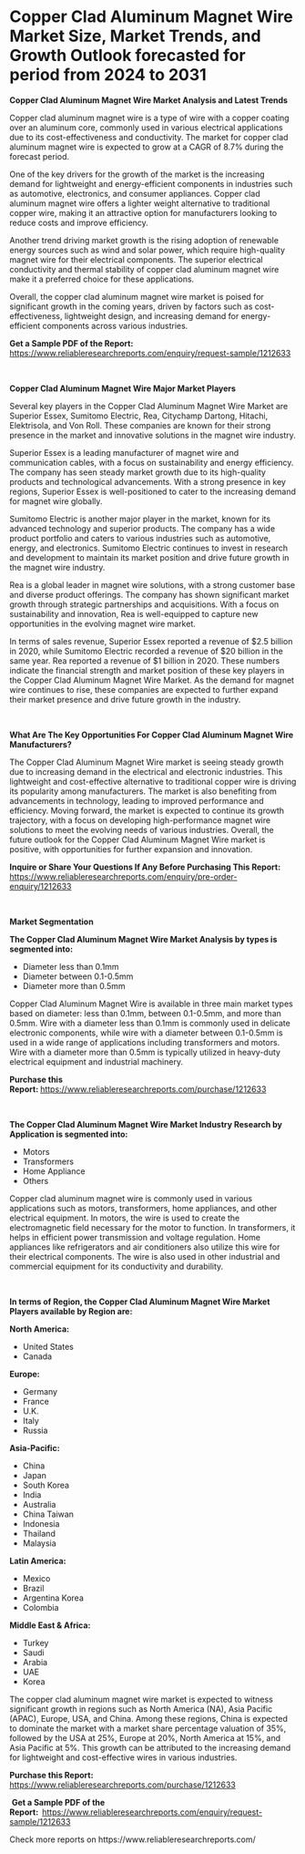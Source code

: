 <p><h1>Copper Clad Aluminum Magnet Wire Market Size, Market Trends, and Growth Outlook forecasted for period from 2024 to 2031</h1></p><p><strong>Copper Clad Aluminum Magnet Wire Market Analysis and Latest Trends</strong></p>
<p><p>Copper clad aluminum magnet wire is a type of wire with a copper coating over an aluminum core, commonly used in various electrical applications due to its cost-effectiveness and conductivity. The market for copper clad aluminum magnet wire is expected to grow at a CAGR of 8.7% during the forecast period. </p><p>One of the key drivers for the growth of the market is the increasing demand for lightweight and energy-efficient components in industries such as automotive, electronics, and consumer appliances. Copper clad aluminum magnet wire offers a lighter weight alternative to traditional copper wire, making it an attractive option for manufacturers looking to reduce costs and improve efficiency.</p><p>Another trend driving market growth is the rising adoption of renewable energy sources such as wind and solar power, which require high-quality magnet wire for their electrical components. The superior electrical conductivity and thermal stability of copper clad aluminum magnet wire make it a preferred choice for these applications.</p><p>Overall, the copper clad aluminum magnet wire market is poised for significant growth in the coming years, driven by factors such as cost-effectiveness, lightweight design, and increasing demand for energy-efficient components across various industries.</p></p>
<p><strong>Get a Sample PDF of the Report:&nbsp;</strong> <a href="https://www.reliableresearchreports.com/enquiry/request-sample/1212633">https://www.reliableresearchreports.com/enquiry/request-sample/1212633</a></p>
<p>&nbsp;</p>
<p><strong>Copper Clad Aluminum Magnet Wire Major Market Players</strong></p>
<p><p>Several key players in the Copper Clad Aluminum Magnet Wire Market are Superior Essex, Sumitomo Electric, Rea, Citychamp Dartong, Hitachi, Elektrisola, and Von Roll. These companies are known for their strong presence in the market and innovative solutions in the magnet wire industry.</p><p>Superior Essex is a leading manufacturer of magnet wire and communication cables, with a focus on sustainability and energy efficiency. The company has seen steady market growth due to its high-quality products and technological advancements. With a strong presence in key regions, Superior Essex is well-positioned to cater to the increasing demand for magnet wire globally.</p><p>Sumitomo Electric is another major player in the market, known for its advanced technology and superior products. The company has a wide product portfolio and caters to various industries such as automotive, energy, and electronics. Sumitomo Electric continues to invest in research and development to maintain its market position and drive future growth in the magnet wire industry.</p><p>Rea is a global leader in magnet wire solutions, with a strong customer base and diverse product offerings. The company has shown significant market growth through strategic partnerships and acquisitions. With a focus on sustainability and innovation, Rea is well-equipped to capture new opportunities in the evolving magnet wire market.</p><p>In terms of sales revenue, Superior Essex reported a revenue of $2.5 billion in 2020, while Sumitomo Electric recorded a revenue of $20 billion in the same year. Rea reported a revenue of $1 billion in 2020. These numbers indicate the financial strength and market position of these key players in the Copper Clad Aluminum Magnet Wire Market. As the demand for magnet wire continues to rise, these companies are expected to further expand their market presence and drive future growth in the industry.</p></p>
<p>&nbsp;</p>
<p><strong>What Are The Key Opportunities For Copper Clad Aluminum Magnet Wire Manufacturers?</strong></p>
<p><p>The Copper Clad Aluminum Magnet Wire market is seeing steady growth due to increasing demand in the electrical and electronic industries. This lightweight and cost-effective alternative to traditional copper wire is driving its popularity among manufacturers. The market is also benefiting from advancements in technology, leading to improved performance and efficiency. Moving forward, the market is expected to continue its growth trajectory, with a focus on developing high-performance magnet wire solutions to meet the evolving needs of various industries. Overall, the future outlook for the Copper Clad Aluminum Magnet Wire market is positive, with opportunities for further expansion and innovation.</p></p>
<p><strong>Inquire or Share Your Questions If Any Before Purchasing This Report:</strong> <a href="https://www.reliableresearchreports.com/enquiry/pre-order-enquiry/1212633">https://www.reliableresearchreports.com/enquiry/pre-order-enquiry/1212633</a></p>
<p>&nbsp;</p>
<p><strong>Market Segmentation</strong></p>
<p><strong>The Copper Clad Aluminum Magnet Wire Market Analysis by types is segmented into:</strong></p>
<p><ul><li>Diameter less than 0.1mm</li><li>Diameter between 0.1-0.5mm</li><li>Diameter more than 0.5mm</li></ul></p>
<p><p>Copper Clad Aluminum Magnet Wire is available in three main market types based on diameter: less than 0.1mm, between 0.1-0.5mm, and more than 0.5mm. Wire with a diameter less than 0.1mm is commonly used in delicate electronic components, while wire with a diameter between 0.1-0.5mm is used in a wide range of applications including transformers and motors. Wire with a diameter more than 0.5mm is typically utilized in heavy-duty electrical equipment and industrial machinery.</p></p>
<p><strong>Purchase this Report:&nbsp;</strong><a href="https://www.reliableresearchreports.com/purchase/1212633">https://www.reliableresearchreports.com/purchase/1212633</a></p>
<p>&nbsp;</p>
<p><strong>The Copper Clad Aluminum Magnet Wire Market Industry Research by Application is segmented into:</strong></p>
<p><ul><li>Motors</li><li>Transformers</li><li>Home Appliance</li><li>Others</li></ul></p>
<p><p>Copper clad aluminum magnet wire is commonly used in various applications such as motors, transformers, home appliances, and other electrical equipment. In motors, the wire is used to create the electromagnetic field necessary for the motor to function. In transformers, it helps in efficient power transmission and voltage regulation. Home appliances like refrigerators and air conditioners also utilize this wire for their electrical components. The wire is also used in other industrial and commercial equipment for its conductivity and durability.</p></p>
<p>&nbsp;</p>
<p><strong>In terms of Region, the Copper Clad Aluminum Magnet Wire Market Players available by Region are:</strong></p>
<p>
    <p> <strong> North America: </strong>
        <ul>
            <li>United States</li>
            <li>Canada</li>
        </ul>
        </p> 
    <p> <strong> Europe: </strong>
        <ul>
            <li>Germany</li>
            <li>France</li>
            <li>U.K.</li>
            <li>Italy</li>
            <li>Russia</li>
        </ul>
        </p> 
    <p> <strong> Asia-Pacific: </strong>
        <ul>
            <li>China</li>
            <li>Japan</li>
            <li>South Korea</li>
            <li>India</li>
            <li>Australia</li>
            <li>China Taiwan</li>
            <li>Indonesia</li>
            <li>Thailand</li>
            <li>Malaysia</li>
        </ul>
        </p> 
    <p> <strong> Latin America: </strong>
        <ul>
            <li>Mexico</li>
            <li>Brazil</li>
            <li>Argentina Korea</li>
            <li>Colombia</li>
        </ul>
        </p> 
    <p> <strong> Middle East & Africa: </strong>
        <ul>
            <li>Turkey</li>
            <li>Saudi</li>
            <li>Arabia</li>
            <li>UAE</li>
            <li>Korea</li>
        </ul>
    </p>
    </p>
<p><p>The copper clad aluminum magnet wire market is expected to witness significant growth in regions such as North America (NA), Asia Pacific (APAC), Europe, USA, and China. Among these regions, China is expected to dominate the market with a market share percentage valuation of 35%, followed by the USA at 25%, Europe at 20%, North America at 15%, and Asia Pacific at 5%. This growth can be attributed to the increasing demand for lightweight and cost-effective wires in various industries.</p></p>
<p><strong>Purchase this Report: </strong><a href="https://www.reliableresearchreports.com/purchase/1212633">https://www.reliableresearchreports.com/purchase/1212633</a></p>
<p>&nbsp;<strong>Get a Sample PDF of the Report:&nbsp;&nbsp;</strong><a href="https://www.reliableresearchreports.com/enquiry/request-sample/1212633">https://www.reliableresearchreports.com/enquiry/request-sample/1212633</a></p>
<p><strong></strong></p>
<p>Check more reports on https://www.reliableresearchreports.com/</p>